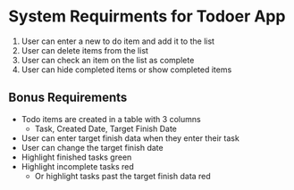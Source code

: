 # System Requirments for Todoer App

1. User can enter a new to do item and add it to the list
1. User can delete items from the list
1. User can check an item on the list as complete
1. User can hide completed items or show completed items

## Bonus Requirements

- Todo items are created in a table with 3 columns
    - Task, Created Date, Target Finish Date
- User can enter target finish data when they enter their task
- User can change the target finish date
- Highlight finished tasks green
- Highlight incomplete tasks red
    - Or highlight tasks past the target finish data red
